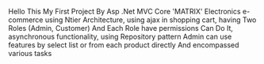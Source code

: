 Hello This My First Project By Asp .Net MVC Core 
'MATRIX' Electronics e-commerce 
using Ntier Architecture,
using ajax in shopping cart,
having Two Roles (Admin, Customer) And Each Role have permissions Can Do It, 
asynchronous functionality,
using Repository pattern 
Admin can use features by select list or from each product directly 
And encompassed various tasks
